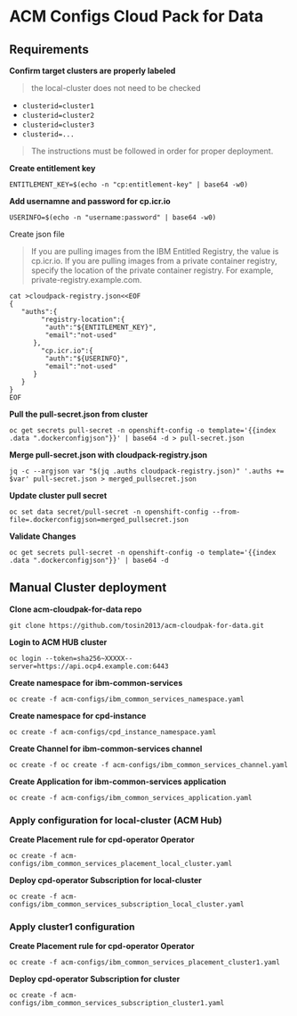 # ACM Configs Cloud Pack for Data

## Requirements 
**Confirm target clusters are properly labeled**
> the local-cluster does not need to be checked
*  `clusterid=cluster1`
*  `clusterid=cluster2`
*  `clusterid=cluster3`
*  `clusterid=...`
> The instructions must be followed in order for proper deployment. 


**Create entitlement key**
```
ENTITLEMENT_KEY=$(echo -n "cp:entitlement-key" | base64 -w0)
```

**Add usernamne and password for cp.icr.io**

```
USERINFO=$(echo -n "username:password" | base64 -w0)
```

Create json file
> If you are pulling images from the IBM Entitled Registry, the value is cp.icr.io.
If you are pulling images from a private container registry, specify the location of the private container registry. For example, private-registry.example.com.

```
cat >cloudpack-registry.json<<EOF
{
   "auths":{
        "registry-location":{
         "auth":"${ENTITLEMENT_KEY}",
         "email":"not-used"
      },
        "cp.icr.io":{
         "auth":"${USERINFO}",
         "email":"not-used"
      }
   }
}
EOF
```

**Pull the pull-secret.json from cluster**
```
oc get secrets pull-secret -n openshift-config -o template='{{index .data ".dockerconfigjson"}}' | base64 -d > pull-secret.json
```

**Merge pull-secret.json with cloudpack-registry.json**
```
jq -c --argjson var "$(jq .auths cloudpack-registry.json)" '.auths += $var' pull-secret.json > merged_pullsecret.json
```

**Update cluster pull secret**
```
oc set data secret/pull-secret -n openshift-config --from-file=.dockerconfigjson=merged_pullsecret.json
```

**Validate Changes**
```
oc get secrets pull-secret -n openshift-config -o template='{{index .data ".dockerconfigjson"}}' | base64 -d
```

## Manual Cluster deployment 
**Clone acm-cloudpak-for-data repo**
```
git clone https://github.com/tosin2013/acm-cloudpak-for-data.git
```

**Login to ACM HUB cluster**
```
oc login --token=sha256~XXXXX--server=https://api.ocp4.example.com:6443
```

**Create namespace for ibm-common-services**
```
oc create -f acm-configs/ibm_common_services_namespace.yaml
```

**Create namespace for cpd-instance**
```
oc create -f acm-configs/cpd_instance_namespace.yaml
```

**Create Channel for ibm-common-services  channel**
```
oc create -f oc create -f acm-configs/ibm_common_services_channel.yaml 
```

**Create Application for ibm-common-services application**
```
oc create -f acm-configs/ibm_common_services_application.yaml
```

### Apply configuration for local-cluster (ACM Hub)
**Create Placement rule for  cpd-operator Operator**
```
oc create -f acm-configs/ibm_common_services_placement_local_cluster.yaml
```

**Deploy cpd-operator Subscription for local-cluster**
```
oc create -f acm-configs/ibm_common_services_subscription_local_cluster.yaml
```

### Apply cluster1 configuration
**Create Placement rule for  cpd-operator Operator**
```
oc create -f acm-configs/ibm_common_services_placement_cluster1.yaml
```

**Deploy cpd-operator Subscription for cluster**
```
oc create -f acm-configs/ibm_common_services_subscription_cluster1.yaml
```